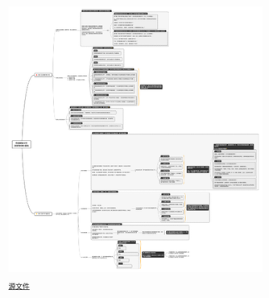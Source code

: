 ![img](https://github.com/BrooksWon/Blogs/blob/master/think/product/%E5%BF%AB%E9%80%9F%E7%90%86%E8%A7%A3%E4%B8%9A%E5%8A%A120210630-%E5%BB%BA%E9%9B%A8.png)



[源文件](https://github.com/BrooksWon/Blogs/blob/master/think/product/%E5%BF%AB%E9%80%9F%E7%90%86%E8%A7%A3%E4%B8%9A%E5%8A%A120210630-%E5%BB%BA%E9%9B%A8.xmind)

